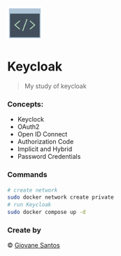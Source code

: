 <img src="./archictecture.png" width="80" height="80" alt="logo">

# Keycloak

> My study of keycloak

### Concepts:

- Keyclock
- OAuth2
- Open ID Connect
- Authorization Code
- Implicit and Hybrid
- Password Credentials

### Commands

```bash
# create network
sudo docker network create private
# run Keycloak
sudo docker compose up -d
```

### Create by
© [Giovane Santos](https://giovanesantossilva.github.io/)
